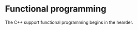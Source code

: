 # Functional programming
The C++ support functional programming begins in the <functional> hearder.
